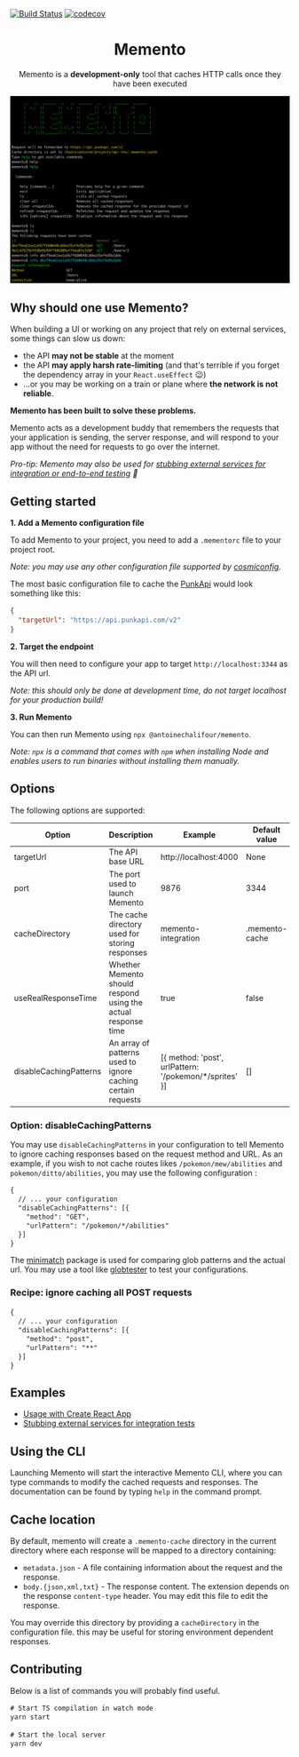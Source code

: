 [![Build Status](https://travis-ci.org/antoinechalifour/memento.svg?branch=master)](https://travis-ci.org/antoinechalifour/memento) [![codecov](https://codecov.io/gh/antoinechalifour/memento/branch/master/graph/badge.svg)](https://codecov.io/gh/antoinechalifour/memento)

<p align="center">
  <h1 align="center">Memento</h3>
  <p align="center">Memento is a <strong>development-only</strong> tool that caches HTTP calls once they have been executed</p>
</p>

<div align="center"><img src="https://github.com/antoinechalifour/memento/blob/master/cover.png?raw=true" alt="Memento screenshot"></div>

## Why should one use Memento?

When building a UI or working on any project that rely on external services, some things can slow us down:

- the API **may not be stable** at the moment
- the API **may apply harsh rate-limiting** (and that's terrible if you forget the dependency array in your `React.useEffect` 😉)
- ...or you may be working on a train or plane where **the network is not reliable**.

**Memento has been built to solve these problems.**

Memento acts as a development buddy that remembers the requests that your application is sending, the server response, and will respond to your app without the need for requests to go over the internet.

_Pro-tip: Memento may also be used for [stubbing external services for integration or end-to-end testing](./examples/stub-external-services) 🎉_

## Getting started

**1. Add a Memento configuration file**

To add Memento to your project, you need to add a `.mementorc` file to your project root.

_Note: you may use any other configuration file supported by [cosmiconfig](https://github.com/davidtheclark/cosmiconfig)._

The most basic configuration file to cache the [PunkApi](https://punkapi.com/documentation/v2) would look something like this:

```json
{
  "targetUrl": "https://api.punkapi.com/v2"
}
```

**2. Target the endpoint**

You will then need to configure your app to target `http://localhost:3344` as the API url.

_Note: this should only be done at development time, do not target localhost for your production build!_

**3. Run Memento**

You can then run Memento using `npx @antoinechalifour/memento`.

_Note: `npx` is a command that comes with `npm` when installing Node and enables users to run binaries without installing them manually._

## Options

The following options are supported:

| Option                 | Description                                                   | Example                                                | Default value  |
| ---------------------- | ------------------------------------------------------------- | ------------------------------------------------------ | -------------- |
| targetUrl              | The API base URL                                              | http://localhost:4000                                  | None           |
| port                   | The port used to launch Memento                               | 9876                                                   | 3344           |
| cacheDirectory         | The cache directory used for storing responses                | memento-integration                                    | .memento-cache |
| useRealResponseTime    | Whether Memento should respond using the actual response time | true                                                   | false          |
| disableCachingPatterns | An array of patterns used to ignore caching certain requests  | [{ method: 'post', urlPattern: '/pokemon/*/sprites' }] | []             |

### Option: disableCachingPatterns

You may use `disableCachingPatterns` in your configuration to tell Memento to ignore caching responses based on the request method and URL. As an example, if you wish to not cache routes likes `/pokemon/mew/abilities` and `pokemon/ditto/abilities`, you may use the following configuration :

```
{
  // ... your configuration
  "disableCachingPatterns": [{
    "method": "GET",
    "urlPattern": "/pokemon/*/abilities"
  }]
}
```

The [minimatch](https://www.npmjs.com/package/minimatch) package is used for comparing glob patterns and the actual url. You may use a tool like [globtester](http://www.globtester.com) to test your configurations.

### Recipe: ignore caching all POST requests

```
{
  // ... your configuration
  "disableCachingPatterns": [{
    "method": "post",
    "urlPattern": "**"
  }]
}
```

## Examples

- [Usage with Create React App](./examples/create-react-app)
- [Stubbing external services for integration tests](./examples/stub-external-services)

## Using the CLI

Launching Memento will start the interactive Memento CLI, where you can type commands to modify the cached requests and responses. The documentation can be found by typing `help` in the command prompt.

## Cache location

By default, memento will create a `.memento-cache` directory in the current directory where each response will be mapped to a directory containing:

- `metadata.json` - A file containing information about the request and the response.
- `body.{json,xml,txt}` - The response content. The extension depends on the response `content-type` header. You may edit this file to edit the response.

You may override this directory by providing a `cacheDirectory` in the configuration file. this may be useful for storing environment dependent responses.

## Contributing

Below is a list of commands you will probably find useful.

```
# Start TS compilation in watch mode
yarn start

# Start the local server
yarn dev
```
